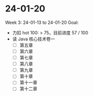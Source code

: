 # 24-01-20
Week 3: 24-01-13 to 24-01-20
Goal:
- 力扣 hot 100: > 75，目前进度 57 / 100
- 读 Java 核心技术卷一
    - [ ] 第五章
    - [ ] 第六章
    - [ ] 第七章
    - [ ] 第八章
    - [ ] 第九章
    - [ ] 第十章
    - [ ] 第十一章
    - [ ] 第十二章

